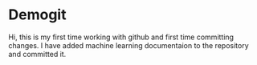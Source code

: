 # Demogit
Hi, this is my first time working with github and first time committing changes.
I have added machine learning documentaion to the repository and committed it.
